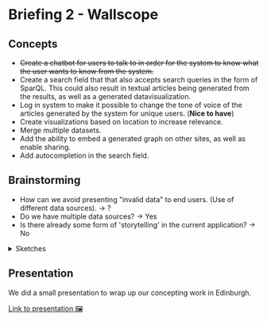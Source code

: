 # Briefing 2 - Wallscope

## Concepts

* ~~Create a chatbot for users to talk to in order for the system to know what the user wants to know from the system.~~
* Create a search field that that also accepts search queries in the form of SparQL. This could also result in textual articles being generated from the results, as well as a generated datavisualization.
* Log in system to make it possible to change the tone of voice of the articles generated by the system for unique users. (**Nice to have**)
* Create visualizations based on location to increase relevance.
* Merge multiple datasets.
* Add the ability to embed a generated graph on other sites, as well as enable sharing.
* Add autocompletion in the search field.

## Brainstorming

* How can we avoid presenting "invalid data" to end users. (Use of different data sources). -> ?
* Do we have multiple data sources? -> Yes
* Is there already some form of 'storytelling' in the current application? -> No

<details>

<summary>Sketches</summary>

![Meeting 2 image 1](./assets/meeting_2_wallscope_1.jpg)

![Meeting 2 image 2](./assets/meeting_2_wallscope_2.jpg)

![Meeting 2 image 3](./assets/meeting_2_wallscope_3.jpg)

![Meeting 2 image 4](./assets/meeting_2_wallscope_4.jpg)

![Meeting 2 image 5](./assets/meeting_2_wallscope_5.jpg)

![Meeting 2 image 6](./assets/meeting_2_wallscope_6.jpg)

![Meeting 2 image 7](./assets/meeting_2_wallscope_7.jpg)

![Meeting 2 image 8](./assets/meeting_2_wallscope_8.jpg)

![Meeting 2 image 9](./assets/meeting_2_wallscope_9.jpg)

![Meeting 2 image 10](./assets/meeting_2_wallscope_10.jpg)

![Meeting 2 image 11](./assets/meeting_2_wallscope-questions-1.jpeg)

![Meeting 2 image 12](./assets/meeting_2_wallscope-questions-2.jpeg)

</details>

## Presentation

We did a small presentation to wrap up our concepting work in Edinburgh.

[Link to presentation 🖼](https://docs.google.com/presentation/d/1QIAm0S2yiCwETq_rx97Ikq_wKEJbwzQ5DR_QXj7usbk/edit?usp=sharing)
